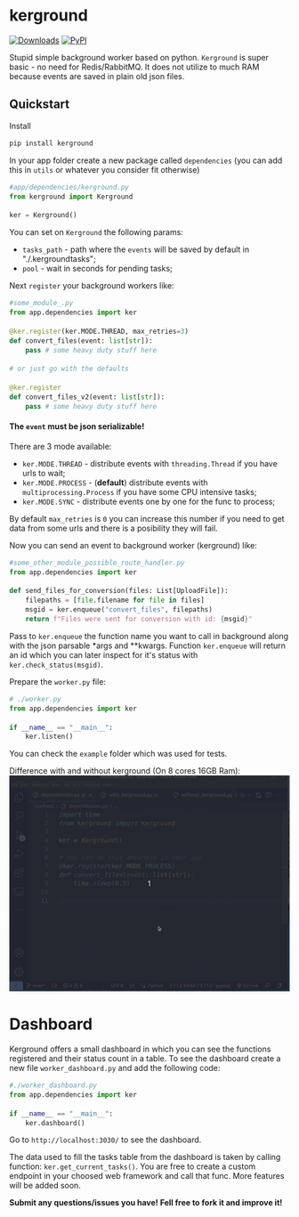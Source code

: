 # kerground 
[![Downloads](https://pepy.tech/badge/kerground)](https://pepy.tech/project/kerground) [![PyPI](https://img.shields.io/pypi/v/kerground?color=blue)](https://pypi.org/project/kerground/)


Stupid simple background worker based on python. `Kerground` is super basic - no need for Redis/RabbitMQ. It does not utilize to much RAM because events are saved in plain old json files.


## Quickstart

Install

```py
pip install kerground
```

In your app folder create a new package called `dependencies` (you can add this in `utils` or whatever you consider fit otherwise)

```py
#app/dependencies/kerground.py
from kerground import Kerground

ker = Kerground()
```
You can set on `Kerground` the following params:
- `tasks_path` - path where the `events` will be saved by default in "./.kergroundtasks";
- `pool` - wait in seconds for pending tasks;

Next `register` your background workers like:
```py
#some_module_.py
from app.dependencies import ker

@ker.register(ker.MODE.THREAD, max_retries=3)
def convert_files(event: list[str]):
    pass # some heavy duty stuff here

# or just go with the defaults

@ker.register
def convert_files_v2(event: list[str]):
    pass # some heavy duty stuff here

```
#### **The `event` must be json serializable!** 

There are 3 mode available:
- `ker.MODE.THREAD` - distribute events with `threading.Thread` if you have urls to wait;
- `ker.MODE.PROCESS` - (**default**) distribute events with `multiprocessing.Process` if you have some CPU intensive tasks;
- `ker.MODE.SYNC` - distribute events one by one for the func to process;

By default `max_retries` is `0` you can increase this number if you need to get data from some urls and there is a posibility they will fail.

Now you can send an event to background worker (kerground) like:
```py
#some_other_module_possible_route_handler.py
from app.dependencies import ker

def send_files_for_conversion(files: List[UploadFile]):
    filepaths = [file.filename for file in files]
    msgid = ker.enqueue("convert_files", filepaths)
    return f"Files were sent for conversion with id: {msgid}"
```
Pass to `ker.enqueue` the function name you want to call in background along with the json parsable *args and **kwargs. Function `ker.enqueue` will return an id which you can later inspect for it's status with `ker.check_status(msgid)`.

Prepare the `worker.py` file:
```py
# ./worker.py
from app.dependencies import ker

if __name__ == "__main__":
    ker.listen()
```

You can check the `example` folder which was used for tests.

Difference with and without kerground (On 8 cores 16GB Ram):
![](./loadtestkerground.gif)

# Dashboard

Kerground offers a small dashboard in which you can see the functions registered and their status count in a table.
To see the dashboard create a new file `worker_dashboard.py` and add the following code:
```py
#./worker_dashboard.py
from app.dependencies import ker

if __name__ == "__main__":
    ker.dashboard()
```
Go to `http://localhost:3030/` to see the dashboard.

The data used to fill the tasks table from the dashboard is taken by calling function: `ker.get_current_tasks()`.
You are free to create a custom endpoint in your choosed web framework and call that func.
More features will be added soon. 


**Submit any questions/issues you have! Fell free to fork it and improve it!**


